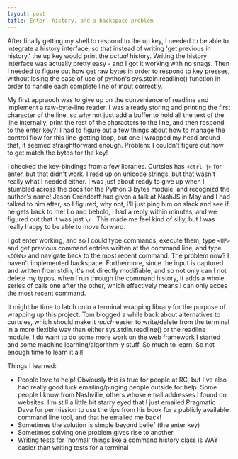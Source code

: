 ```yaml
---
layout: post
title: Enter, history, and a backspace problem
---
```


After finally getting my shell to respond to the up key, I needed to be able to integrate a history interface, so that instead of writing 'get previous in history,' the up key would print the *actual* history. Writing the history interface was actually pretty easy - and I got it working with no snags. Then I needed to figure out how get raw bytes in order to respond to key presses, without losing the ease of use of python's sys.stdin.readline() function in order to handle each complete line of input correctly.

My first appraoch was to give up on the convenience of readline and implement a raw-byte-line reader. I was already storing and printing the first character of the line, so why not just add a buffer to hold all the text of the line internally, print the rest of the characters to the line, and then respond to the enter key?! I had to figure out a few things about how to manage the control flow for this line-getting loop, but one I wrapped my head around that, it seemed straightforward enough. Problem: I couldn't figure out how to get match the bytes for the <ENTER> key! 

I checked the key-bindings from a few libraries. Curtsies has `<ctrl-j>` for enter, but that didn't work. I read up on unicode strings, but that wasn't really what I needed either. I was just about ready to give up when I stumbled across the docs for the Python 3 bytes module, and recognizd the author's name! Jason Orendorff had given a talk at NashJS in May and I had talked to him after, so I figured, why not, I'll just ping him on slack and see if he gets back to me! Lo and behold, I had a reply within minutes, and we figured out that it was just `\r.` This made me feel kind of silly, but I was really happy to be able to move forward.

I got enter working, and so I could type commands, execute them, type `<UP>` and get previous command entries written at the command line, and type `<DOWN>` and navigate back to the most recent command. The problem now? I haven't implemented backspace. Furthermore, since the input is captured and written from stdin, it's not directly modifiable, and so not only can I not delete my typos, when I run through the command history, it adds a whole series of calls one after the other, which effectively means I can only acces the most recent command.

It might be time to latch onto a terminal wrapping library for the purpose of wrapping up this project. Tom blogged a while back about alternatives to curtsies, which should make it *much* easier to write/delete from the terminal in a more flexible way than either sys.stdin.readline() or the readline module. I do want to do some more work on the web framework I started and some machine learning/algorithm-y stuff. So much to learn! So not enough time to learn it all! 

Things I learned:

+  People love to help! Obviously this is true for people at RC, but I've also had really good luck emailing/pinging people outside for help. Some people I know from Nashville, others whose email addresses I found on websites. I'm still a little bit starry eyed that I just emailed Pragmatic Dave for permission to use the tips from his book for a publicly available command line tool, and that he emailed me back!
+  Sometimes the solution is simple beyond belief  (the enter key)
+  Sometimes solving one problem gives rise to another
+  Writing tests for 'normal' things like a command history class is WAY easier than writing tests for a terminal

